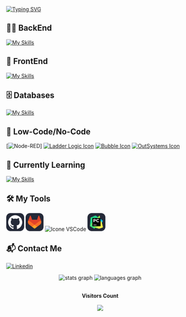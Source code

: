 [![Typing SVG](https://readme-typing-svg.demolab.com?font=Fira+Code&pause=1000&color=19784C&width=435&lines=Hi%2C+everyone!+I'm+Winissius;Welcome!+)](https://git.io/typing-svg)


## 👨‍💻 BackEnd

[![My Skills](https://skillicons.dev/icons?i=python,java,gcp,docker,js)](https://skillicons.dev)

## 🎨 FrontEnd

[![My Skills](https://skillicons.dev/icons?i=django,flask,react,grafana)](https://skillicons.dev)

## 🗄️ Databases

[![My Skills](https://skillicons.dev/icons?i=firebase,mongodb,mysql)](https://skillicons.dev)

## 🔧 Low-Code/No-Code

[<img height="48px" width="48px" alt="Node-RED" src="https://nodered.org/about/resources/media/node-red-icon-2.png" />]
[<img height="48px" width="48px" alt="Ladder Logic Icon" src="https://play-lh.googleusercontent.com/Hm9cx-Sl9KxRFO6rEzXDiM-CFEUIew58QztaBmro1GcgVaVHaYuzohuU0HLoy2kI-g=w240-h480-rw" />](https://ladderlogicworld.com/ladder-logic-basics/)
[<img height="48px" width="48px" alt="Bubble Icon" src="https://fiverr-res.cloudinary.com/images/q_auto,f_auto/gigs/209915741/original/078aad966dd5a696f585485c46c0b7f3c20bbed3/develop-a-web-application-using-bubble.jpg" />](https://bubble.io)
[<img height="48px" width="48px" alt="OutSystems Icon" src="https://github.com/user-attachments/assets/85a71121-7a2c-4d67-805b-a983600e4872" />](https://www.outsystems.com)


## 🚀 Currently Learning

[![My Skills](https://skillicons.dev/icons?i=pytorch,sklearn,tensorflow)](https://skillicons.dev)

## 🛠️ My Tools


[<img height="48px" width="48px" alt="Icone GitHub" src="https://raw.githubusercontent.com/tandpfun/skill-icons/main/icons/Github-Dark.svg"/>](https://github.com)
[<img height="48px" width="48px" alt="Icone GitLab" src="https://raw.githubusercontent.com/tandpfun/skill-icons/main/icons/GitLab-Dark.svg"/>](https://gitlab.com)
<img height="48px" width="48px" alt="Icone VSCode" src="https://skillicons.dev/icons?i=vscode"/>
[<img height="48px" width="48px" alt="Icone PyCharm" src="https://raw.githubusercontent.com/tandpfun/skill-icons/main/icons/PyCharm-Dark.svg"/>](https://pycharm.com)

## 📬 Contact Me

[<img alt="Linkedin" src="https://img.shields.io/badge/-linkedin-%230077B5?style=for-the-badge&logo=linkedin&logoColor=white"/>](https://www.linkedin.com/in/winissius-machado/)

<div align="center">
  <img src="https://github-readme-stats.vercel.app/api?username=winissius&hide_title=false&hide_rank=false&show_icons=true&include_all_commits=true&count_private=true&disable_animations=false&theme=merko&locale=en&hide_border=true&order=1" height="150" alt="stats graph"  />
  <img src="https://github-readme-stats.vercel.app/api/top-langs?username=winissius&locale=en&hide_title=false&layout=compact&card_width=320&langs_count=5&theme=merko&hide_border=true&order=2" height="150" alt="languages graph"  />
</div>

<div align="center">
  <br><p align="center"><b>Visitors Count</b></p>  
  <p align="center"><img align="center" src="https://profile-counter.glitch.me/{winissius}/count.svg" /></p> 
  <br>
</div>


